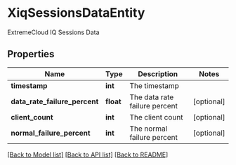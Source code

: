 # XiqSessionsDataEntity

ExtremeCloud IQ Sessions Data
## Properties
Name | Type | Description | Notes
------------ | ------------- | ------------- | -------------
**timestamp** | **int** | The timestamp | 
**data_rate_failure_percent** | **float** | The data rate failure percent  | [optional] 
**client_count** | **int** | The client count | [optional] 
**normal_failure_percent** | **int** | The normal failure percent | [optional] 

[[Back to Model list]](../README.md#documentation-for-models) [[Back to API list]](../README.md#documentation-for-api-endpoints) [[Back to README]](../README.md)


